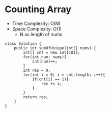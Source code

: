 # Counting Array
* Time Complexity: O(N)
* Space Complexity: O(1)
	* N as length of nums
```
class Solution {
    public int sumOfUnique(int[] nums) {
        int[] cnt = new int[101];
        for(int num: nums){
            cnt[num]++;
        }
        int res = 0;
        for(int i = 0; i < cnt.length; i++){
            if(cnt[i] == 1){
                res += i;
            }
        }
        return res;
    }
}
```